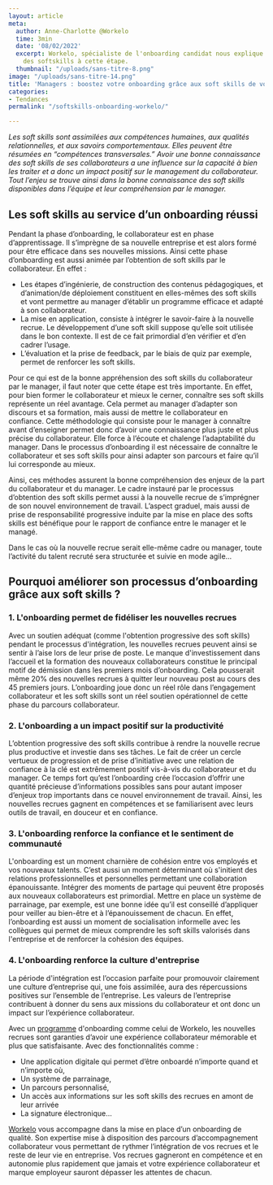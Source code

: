 ```yaml
---
layout: article
meta:
  author: Anne-Charlotte @Workelo
  time: 3min
  date: '08/02/2022'
  excerpt: Workelo, spécialiste de l'onboarding candidat nous explique l'importance
    des softskills à cette étape.
  thumbnail: "/uploads/sans-titre-8.png"
image: "/uploads/sans-titre-14.png"
title: 'Managers : boostez votre onboarding grâce aux soft skills de vos recrues'
categories:
- Tendances
permalink: "/softskills-onboarding-workelo/"

---
```

_Les soft skills sont assimilées aux compétences humaines, aux qualités relationnelles, et aux savoirs comportementaux. Elles peuvent être résumées en “compétences transversales.” Avoir une bonne connaissance des soft skills de ses collaborateurs a une influence sur la capacité à bien les traiter et a donc un impact positif sur le management du collaborateur. Tout l’enjeu se trouve ainsi dans la bonne connaissance des soft skills disponibles dans l’équipe et leur compréhension par le manager._

## **Les soft skills au service d’un onboarding réussi**

Pendant la phase d’onboarding, le collaborateur est en phase d’apprentissage. Il s’imprègne de sa nouvelle entreprise et est alors formé pour être efficace dans ses nouvelles missions. Ainsi cette phase d’onboarding est aussi animée par l’obtention de soft skills par le collaborateur. En effet :

* Les étapes d’ingénierie, de construction des contenus pédagogiques, et d’animation/de déploiement constituent en elles-mêmes des soft skills et vont permettre au manager d’établir un programme efficace et adapté à son collaborateur.
* La mise en application, consiste à intégrer le savoir-faire à la nouvelle recrue. Le développement d’une soft skill suppose qu’elle soit utilisée dans le bon contexte. Il est de ce fait primordial d’en vérifier et d’en cadrer l’usage.
* L’évaluation et la prise de feedback, par le biais de quiz par exemple, permet de renforcer les soft skills.

Pour ce qui est de la bonne appréhension des soft skills du collaborateur par le manager, il faut noter que cette étape est très importante. En effet, pour bien former le collaborateur et mieux le cerner, connaître ses soft skills représente un réel avantage. Cela permet au manager d’adapter son discours et sa formation, mais aussi de mettre le collaborateur en confiance. Cette méthodologie qui consiste pour le manager à connaître avant d’enseigner permet donc d’avoir une connaissance plus juste et plus précise du collaborateur. Elle force à l’écoute et chalenge l’adaptabilité du manager. Dans le processus d’onboarding il est nécessaire de connaître le collaborateur et ses soft skills pour ainsi adapter son parcours et faire qu’il lui corresponde au mieux.

Ainsi, ces méthodes assurent la bonne compréhension des enjeux de la part du collaborateur et du manager. Le cadre instauré par le processus d’obtention des soft skills permet aussi à la nouvelle recrue de s’imprégner de son nouvel environnement de travail. L’aspect graduel, mais aussi de prise de responsabilité progressive induite par la mise en place des softs skills est bénéfique pour le rapport de confiance entre le manager et le managé.

Dans le cas où la nouvelle recrue serait elle-même cadre ou manager, toute l’activité du talent recruté sera structurée et suivie en mode agile…

## **Pourquoi améliorer son processus d’onboarding grâce aux soft skills ?**

### **1. L'onboarding permet de fidéliser les nouvelles recrues**

Avec un soutien adéquat (comme l'obtention progressive des soft skills) pendant le processus d'intégration, les nouvelles recrues peuvent ainsi se sentir à l’aise lors de leur prise de poste. Le manque d'investissement dans l’accueil et la formation des nouveaux collaborateurs constitue le principal motif de démission dans les premiers mois d’onboarding. Cela pousserait même 20% des nouvelles recrues à quitter leur nouveau post au cours des 45 premiers jours. L’onboarding joue donc un réel rôle dans l’engagement collaborateur et les soft skills sont un réel soutien opérationnel de cette phase du parcours collaborateur.

### **2. L'onboarding a un impact positif sur la productivité**

L’obtention progressive des soft skills contribue à rendre la nouvelle recrue plus productive et investie dans ses tâches. Le fait de créer un cercle vertueux de progression et de prise d’initiative avec une relation de confiance à la clé est extrêmement positif vis-à-vis du collaborateur et du manager. Ce temps fort qu’est l’onboarding crée l’occasion d’offrir une quantité précieuse d’informations possibles sans pour autant imposer d’enjeux trop importants dans ce nouvel environnement de travail. Ainsi, les nouvelles recrues gagnent en compétences et se familiarisent avec leurs outils de travail, en douceur et en confiance.

### **3. L'onboarding renforce la confiance et le sentiment de communauté**

L'onboarding est un moment charnière de cohésion entre vos employés et vos nouveaux talents. C’est aussi un moment déterminant où s'initient des relations professionnelles et personnelles permettant une collaboration épanouissante. Intégrer des moments de partage qui peuvent être proposés aux nouveaux collaborateurs est primordial. Mettre en place un système de parrainage, par exemple, est une bonne idée qu’il est conseillé d’appliquer pour veiller au bien-être et à l’épanouissement de chacun. En effet, l’onboarding est aussi un moment de socialisation informelle avec les collègues qui permet de mieux comprendre les soft skills valorisés dans l'entreprise et de renforcer la cohésion des équipes.

### **4. L'onboarding renforce la culture d'entreprise**

La période d'intégration est l’occasion parfaite pour promouvoir clairement une culture d’entreprise qui, une fois assimilée, aura des répercussions positives sur l’ensemble de l’entreprise. Les valeurs de l’entreprise contribuent à donner du sens aux missions du collaborateur et ont donc un impact sur l’expérience collaborateur.

Avec un [programme](https://360learning.com/fr/blog/modeles-onboarding-checklist/) d'onboarding comme celui de Workelo, les nouvelles recrues sont garanties d’avoir une expérience collaborateur mémorable et plus que satisfaisante. Avec des fonctionnalités comme :

* Une application digitale qui permet d’être onboardé n’importe quand et n’importe où,
* Un système de parrainage,
* Un parcours personnalisé,
* Un accès aux informations sur les soft skills des recrues en amont de leur arrivée
* La signature électronique…

[Workelo](https://www.workelo.eu/) vous accompagne dans la mise en place d’un onboarding de qualité. Son expertise mise à disposition des parcours d’accompagnement collaborateur vous permettant de rythmer l’intégration de vos recrues et le reste de leur vie en entreprise. Vos recrues gagneront en compétence et en autonomie plus rapidement que jamais et votre expérience collaborateur et marque employeur sauront dépasser les attentes de chacun.